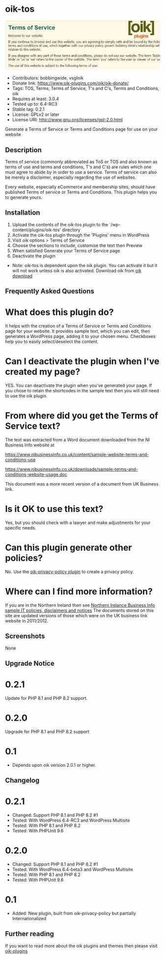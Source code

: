 # oik-tos 
![banner](assets/oik-tos-banner-772x250.jpg)
* Contributors: bobbingwide, vsgloik
* Donate link: https://www.oik-plugins.com/oik/oik-donate/
* Tags: TOS, Terms, Terms of Service, T's and C's, Terms and Conditions, oik
* Requires at least: 3.0.4
* Tested up to: 6.4-RC3
* Stable tag: 0.2.1
* License: GPLv2 or later
* License URI: http://www.gnu.org/licenses/gpl-2.0.html

Generate a Terms of Service or Terms and Conditions page for use on your website

## Description 
Terms of service (commonly abbreviated as ToS or TOS and also known as terms of use and terms and conditions, T's and C's) are rules which one must agree to abide by in order to use a service.
Terms of service can also be merely a disclaimer, especially regarding the use of websites.

Every website, especially eCommerce and membership sites, should have published Terms of service or Terms and Conditions.
This plugin helps you to generate yours.

## Installation 
1. Upload the contents of the oik-tos plugin to the `/wp-content/plugins/oik-tos' directory
1. Activate the oik-tos plugin through the 'Plugins' menu in WordPress
1. Visit oik options > Terms of Service
1. Choose the sections to include, customise the text then Preview
1. When satisfied Generate your Terms of Service page
1. Deactivate the plugin

* Note: oik-tos is dependent upon the oik plugin. You can activate it but it will not work unless oik is also activated.
Download oik from
[oik download](https://wordpress.org/plugins/oik/)

## Frequently Asked Questions 
# What does this plugin do? 
It helps with the creation of a Terms of Service or Terms and Conditions page for your website.
It provides sample text, which you can edit, then generates a WordPress page, adding it to your chosen menu.
Checkboxes help you to easily select/deselect the content.

# Can I deactivate the plugin when I've created my page? 
YES. You can deactivate the plugin when you've generated your page.
If you chose to retain the shortcodes in the sample text then you will still need to use the oik plugin.

# From where did you get the Terms of Service text? 
The text was extracted from a Word document downloaded from the NI Business Info website at

https://www.nibusinessinfo.co.uk/content/sample-website-terms-and-conditions-use

https://www.nibusinessinfo.co.uk/downloads/sample-terms-and-conditions-website-usage.doc

This document was a more recent version of a document from UK Business link.


# Is it OK to use this text? 
Yes, but you should check with a lawyer and make adjustments for your specific needs.

# Can this plugin generate other policies? 
No. Use the [oik-privacy-policy plugin](https://wordpress.org/plugins/oik-privacy-policy/) to create a privacy policy.

# Where can I find more information? 
If you are in the Northern Ireland then see
[Northern Irelance Business Info sample IT policies, disclaimers and notices](https://www.nibusinessinfo.co.uk/content/sample-it-policies-disclaimers-and-notices)
The documents stored on this site are updated versions of those which were on the UK business link website in 2011/2012.

## Screenshots 
None

## Upgrade Notice 
# 0.2.1 
Update for PHP 8.1 and PHP 8.2 support.

# 0.2.0 
Upgrade for PHP 8.1 and PHP 8.2 support

# 0.1 
* Depends upon oik version 2.0.1 or higher.

## Changelog 
# 0.2.1 
* Changed: Support PHP 8.1 and PHP 8.2 #1
* Tested: With WordPress 6.4-RC3 and WordPress Multisite
* Tested: With PHP 8.1 and PHP 8.2
* Tested: With PHPUnit 9.6

# 0.2.0 
* Changed: Support PHP 8.1 and PHP 8.2 #1
* Tested: With WordPress 6.4-beta3 and WordPress Multisite
* Tested: With PHP 8.1 and PHP 8.2
* Tested: With PHPUnit 9.6

# 0.1 
* Added: New plugin, built from oik-privacy-policy but partially Internationalized

## Further reading 
If you want to read more about the oik plugins and themes then please visit
[oik-plugins](https://www.oik-plugins.com/)
